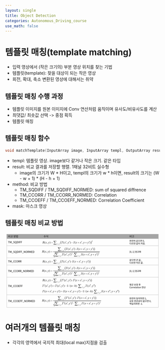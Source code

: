 ```yaml
---
layout: single
title: Object Detection
categories: Autonomous_Driving_course
use_math: false
---
```


# 템플릿 매칭(template matching)
* 입력 영상에서 (작은 크기의) 부분 영상 위치를 찾는 기법
* 템플릿(template): 찾을 대상이 되는 작은 영상
* 회전, 확대, 축소 변환된 영상에 대해서는 취약

## 템플릿 매칭 수행 과정
* 템플릿 이미지를 원본 이미지에 Conv 연산처럼 움직이며 유사도/비유사도를 계산
* 최댓값/ 최솟값 선택 -> 중점 획득
* 템플릿 매칭

## 템플릿 매칭 함수

```cpp
void matchTemplate(InputArray image, InputArray templ, OutputArray result, int method, InputArray mask = noArray());
```

* templ: 템플릿 영상. image보다 같거나 작은 크기. 같은 타입
* result: 비교 결과를 저장할 행렬. 1채널 32비트 실수형
    * image의 크기가 W * H이고, templ의 크기가 w * h이면, result의 크기는 (W - w + 1) * (H - h + 1)
* method: 비교 방법
    * TM_SQDIFF / TM_SQDIFF_NORMED: sum of squared diffrence
    * TM_CCORR / TM_CCORR_NORMED: Correlation
    * TM_CCOEFF / TM_CCOEFF_NORMED: Correlation Coefficient
* mask: 마스크 영상

## 템플릿 매칭 비교 방법

![22.png](../../../images/Autonomous_Driving/Week6/22.png)
<br>

# 여러개의 템플릿 매칭
* 각각의 영역에서 국지적 최대(local max)지점을 검출
